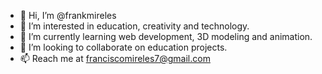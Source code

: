 - 👋 Hi, I’m @frankmireles
- 👀 I’m interested in education, creativity and technology.
- 🌱 I’m currently learning web development, 3D modeling and animation.
- 💞️ I’m looking to collaborate on education projects.
- 📫 Reach me at franciscomireles7@gmail.com

<!---
frankmireles/frankmireles is a ✨ special ✨ repository because its `README.md` (this file) appears on your GitHub profile.
You can click the Preview link to take a look at your changes.
--->
